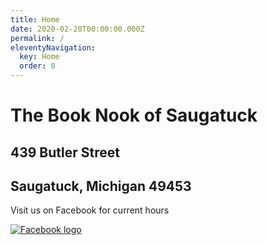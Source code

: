 ```yaml
---
title: Home
date: 2020-02-20T00:00:00.000Z
permalink: /
eleventyNavigation:
  key: Home
  order: 0
---
```


# The Book Nook of Saugatuck

## 439 Butler Street

## Saugatuck, Michigan 49453

Visit us on Facebook for current hours

[![Facebook logo](https://static.wixstatic.com/media/e316f544f9094143b9eac01f1f19e697.png/v1/fill/w_78,h_78,al_c,q_85,usm_0.66_1.00_0.01/e316f544f9094143b9eac01f1f19e697.webp "Visit us on Facebook")](https://www.facebook.com/The-Book-Nook-of-Saugatuck-419340528530635/)
